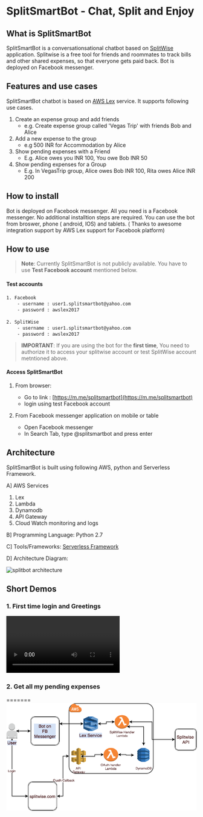 # SplitSmartBot - Chat, Split and Enjoy

## What is SplitSmartBot
SplitSmartBot is a conversationsational chatbot based on [SplitWise](https://www.splitwise.com/) application. Splitwise is a free tool for friends and roommates to track bills and other shared expenses, so that everyone gets paid back. Bot is deployed on Facebook messenger.

## Features and use cases
SplitSmartBot chatbot is based on [AWS Lex](https://aws.amazon.com/lex) service. It supports following use cases.

1. Create an expense group and add friends
    - e.g. Create expense group called 'Vegas Trip' with friends Bob and Alice
2. Add a new expense to the  group
    - e.g 500 INR for Accommodation by Alice
3. Show pending expenses with a Friend
    - E.g. Alice owes you INR 100,  You owe Bob INR 50
4. Show pending expenses for a Group
    - E.g. In VegasTrip group,  Alice owes Bob INR 100, Rita owes Alice INR 200


## How to install

Bot is deployed on Facebook messenger. All you need is a Facebook messenger. No additional installtion steps are required.
You can use the bot from broswer, phone ( android, IOS) and tablets. ( Thanks to awesome integration support by AWS Lex support for Facebook platform)

## How to use

> **Note**: Currently SplitSmartBot is not publicly available. You have to use **Test Facebook account** mentioned below.

#### Test accounts
```
1. Facebook
    - username : user1.splitsmartbot@yahoo.com
    - password : awslex2017

2. SplitWise
    - username : user1.splitsmartbot@yahoo.com
    - password : awslex2017
```

> **IMPORTANT**:  If you are using the bot for the **first time**, You need to authorize it to access your splitwise account or test SplitWise account metntioned above.

#### Access SplitSmartBot

1. From browser:
    - Go to link : [https://m.me/splitsmartbot](https://m.me/splitsmartbot)
    - login using test Facebook account

2. From Facebook messenger application on mobile or table
    - Open Facebook messenger
    - In Search Tab,  type @splitsmartbot and press enter


## Architecture

SplitSmartBot is built using following AWS, python and Serverless Framework.

A] AWS Services
   1. Lex
   2. Lambda
   3. Dynamodb
   4. API Gateway
   5. Cloud Watch monitoring and logs

B] Programming Language:  Python 2.7

C] Tools/Frameworks: [Serverless Framework](https://serverless.com/)

D] Architecture Diagram:

![splitbot architecture](https://s3.amazonaws.com/splitsmartbot-2017/splitsmart-diag.png)


## Short Demos

### 1. First time login and Greetings

![](https://s3.amazonaws.com/splitsmartbot-2017/get-expenses.mov)

### 2. Get all my pending expenses
=======
![splitbot architecture](/demo/splitsmart-diag.png)
